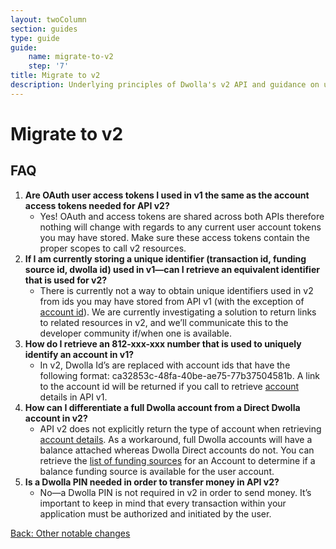 ```yaml
---
layout: twoColumn
section: guides
type: guide
guide: 
    name: migrate-to-v2
    step: '7'
title: Migrate to v2
description: Underlying principles of Dwolla's v2 API and guidance on upgrading your application from Dwolla's legacy v1 API.
---
```


# Migrate to v2

## FAQ

1.  **Are OAuth user access tokens I used in v1 the same as the account access tokens needed for API v2?**
    - Yes! OAuth and access tokens are shared across both APIs therefore nothing will change with regards to any current user account tokens you may have stored. Make sure these access tokens contain the proper scopes to call v2 resources.
2.  **If I am currently storing a unique identifier (transaction id, funding source id, dwolla id) used in v1—can I retrieve an equivalent identifier that is used for v2?**
    - There is currently not a way to obtain unique identifiers used in v2 from ids you may have stored from API v1 (with the exception of [account id](https://docs.dwolla.com/#get-basic-account-info)). We are currently investigating a solution to return links to related resources in v2, and we’ll communicate this to the developer community if/when one is available.
3.  **How do I retrieve an 812-xxx-xxx number that is used to uniquely identify an account in v1?**
    - In v2, Dwolla Id’s are replaced with account ids that have the following format: ca32853c-48fa-40be-ae75-77b37504581b. A link to the account id will be returned if you call to retrieve [account](https://docs.dwolla.com/#get-full-account-info) details in API v1.
4.  **How can I differentiate a full Dwolla account from a Direct Dwolla account in v2?**
    - API v2 does not explicitly return the type of account when retrieving [account details](https://docsv2.dwolla.com/#retrieve-account-details). As a workaround, full Dwolla accounts will have a balance attached whereas Dwolla Direct accounts do not. You can retrieve the [list of funding sources](https://docsv2.dwolla.com/#list-funding-sources-for-an-account) for an Account to determine if a balance funding source is available for the user account.
5.  **Is a Dwolla PIN needed in order to transfer money in API v2?**
    - No—a Dwolla PIN is not required in v2 in order to send money. It’s important to keep in mind that every transaction within your application must be authorized and initiated by the user. 

<nav class="pager-nav">
    <a href="./06-other-notable-changes.html">Back: Other notable changes</a>
    <a href="" style="display:none;"></a>
</nav>
